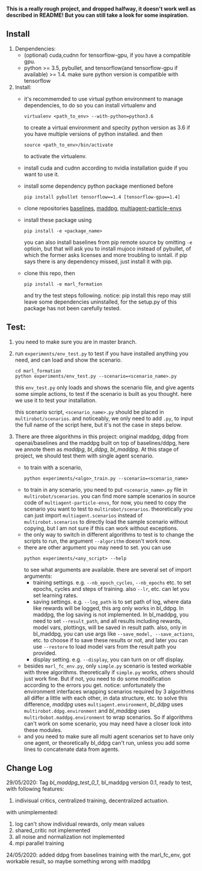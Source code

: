 **This is a really rough project, and dropped halfway, it doesn't work well as described in README! But you can still take a look for some inspiration.**
## Install

1. Denpendencies:
	- (optional) cuda,cudnn for tensorflow-gpu, if you have a compatible gpu.
	- python >= 3.5, pybullet, and tensorflow(and tensorflow-gpu if available) >= 1.4. make sure python version is compatible with tensorflow
2. Install:
	- it's recommemded to use virtual python environment to manage dependencies, to do so you can install virtualenv and 

		```
		virtualenv <path_to_env> --with-python=python3.6
		```

		to create a virtual environment and specity python version as 3.6 if you have multiple versions of python installed. and then

		```
		source <path_to_env>/bin/activate
		```

		to activate the virtualenv.
	- install cuda and cudnn according to nvidia installation guide if you want to use it.
	- install some dependency python package mentioned before
	
		```
		pip install pybullet tensorflow==1.4 [tensorflow-gpu==1.4]
		```

	- clone repositories [baselines](https://github.com/LXYYY/baselines.git), [maddpg](https://github.com/openai/maddpg.git), [multiagent-particle-envs](https://github.com/LXYYY/multiagent-particle-envs.git)
	- install these package using 

		```
		pip install -e <package_name>
		```

		you can also install baselines from pip remote source by omitting `-e` optioin, but that will ask you to install mujoco instead of pybullet, of which the former asks licenses and more troubling to isntall.
		if pip says there is any dependency missed, just install it with pip.

	- clone this repo, then 

		```
		pip install -e marl_formation
		```

		and try the test steps following. 
		notice: pip install this repo may still leave some dependencies uninstalled, for the setup.py of this package has not been carefully tested.

## Test:
1. you need to make sure you are in master branch. 
1. run `experiments/env_test.py` to test if you have installed anything you need, and can load and show the scenario.
	```
	cd marl_formation
	python experiments/env_test.py --scenario=<scenario_name>.py
	```
	this `env_test.py` only loads and shows the scenario file, and give agents some simple actions, to test if the scenario is built as you thought. here we use it to test your installation.
    
    this scenario script, `<scenario_name>.py` should be placed in `multirobot/scenarios`. and noticeably, we only need to add `.py`, to input the full name of the script here, but it's not the case in steps below.
2. There are three algorithms in this project: original maddpg, ddpg from openai/baselines and the maddpg built on top of baselines/ddpg, here we annote them as *maddpg*, *bl_ddpg*, *bl_maddpg*. At this stage of project, we should test them with single agent scenario.
	- to train with a scenario,
        ```
        python experiments/<algo>_train.py --scenario=<scenario_name>
        ```
    - to train in any scenario, you need to put `<scenario_name>.py` file in `multirobot/scenarios`. you can find more sample scenarios in source code of `multiagent-particle-envs`, for now, you need to copy the scenario you want to test to `multirobot/scenarios`. theoretically you can just import `multiagent.scenarios` instead of `multirobot.scenarios` to directly load the sample scenario without copying, but I am not sure if this can work without exceptions.
    - the only way to switch in different algorithms to test is to change the scripts to run, the argument `--algorithm` doesn't work now.
    - there are other argument you may need to set. you can use
        ```
        python experiments/<any_script> --help 
        ```
      to see what arguments are available. there are several set of import arguments:
        - training settings. e.g. `--nb_epoch_cycles`, `--nb_epochs` etc. to set epochs, cycles and steps of training. also `--lr`, etc. can let you set learning rates.
        - saving settings. e.g. `--log_path` is to set path of log, where data like rewards will be logged, this arg only works in bl_ddpg. In maddpg, the log saving is not implemented. In bl_maddpg, you need to set `--result_path`, and all results including rewards, model vars, plottings, will be saved in result path. also, only in bl_maddpg, you can use args like `--save_model, --save_actions`, etc. to choose if to save these results or not, and later you can use `--restore` to load model vars from the result path you provided.
        - display setting. e.g. `--display`, you can turn on or off display.
    - besides `marl_fc_env.py`, only `simple.py` scenario is tested workable with three algorithms. theoretically if `simple.py` works, others should just work fine. But if not, you need to do some modification according to the errors you get. notice: unfortunately the environment interfaces wrapping scenarios required by 3 algorithms all differ a little with each other, in data structure, etc. to solve this difference, *maddpg* uses `multiagent.environment`, *bl_ddpg* uses `multirobot.ddpg.environment` and *bl_maddpg* uses `multirbobot.maddpg.environment` to wrap scenarios. So if algorithms can't work on some scenario, you may need have a closer look into these modules.
    - and you need to make sure all multi agent scenarios set to have only one agent, or theoretically bl_ddpg can't run, unless you add some lines to concatenate data from agents.
 

## Change Log
29/05/2020: Tag *bl_maddpg_test_0_1*, bl_maddpg version 0.1, ready to test, 
with following features:

1. indivisual critics, centralized training, decentralized actuation.

with unimplemented:

1. log can't show individual rewards, only mean values
2. shared_critic not implemented
3. all noise and normalization not implemented
4. mpi parallel training
    
24/05/2020: added ddpg from baselines training with the marl_fc_env, got workable result, so maybe something wrong with maddpg

